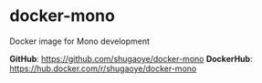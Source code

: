 # docker-mono
Docker image for Mono development

**GitHub**: https://github.com/shugaoye/docker-mono
**DockerHub**: https://hub.docker.com/r/shugaoye/docker-mono